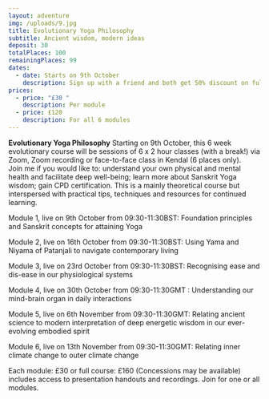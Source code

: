 ```yaml
---
layout: adventure
img: /uploads/9.jpg
title: Evolutionary Yoga Philosophy
subtitle: Ancient wisdom, modern ideas
deposit: 30
totalPlaces: 100
remainingPlaces: 99
dates:
  - date: Starts on 9th October
    description: Sign up with a friend and both get 50% discount on full course
prices:
  - price: "£30 "
    description: Per module
  - price: £120
    description: For all 6 modules
---
```

**Evolutionary Yoga Philosophy** Starting on 9th October, this 6 week evolutionary course will be sessions of 6 x 2 hour classes (with a break!) via Zoom, Zoom recording or face-to-face class in Kendal (6 places only).\
Join me if you would like to: understand your own physical and mental health and facilitate deep well-being; learn more about Sanskrit Yoga wisdom; gain CPD certification. This is a mainly theoretical course but interspersed with practical tips, techniques and resources for continued learning.

Module 1, live on 9th October from 09:30-11:30BST: Foundation principles and Sanskrit concepts for attaining Yoga

Module 2, live on 16th October from 09:30-11:30BST: Using Yama and Niyama of Patanjali to navigate contemporary living

Module 3, live on 23rd October from 09:30-11:30BST: Recognising ease and dis-ease in our physiological systems

Module 4, live on 30th October from 09:30-11:30GMT : Understanding our mind-brain organ in daily interactions

Module 5, live on 6th November from 09:30-11:30GMT: Relating ancient science to modern interpretation of deep energetic wisdom in our ever-evolving embodied spirit

Module 6, live on 13th November from 09:30-11:30GMT: Relating inner climate change to outer climate change

Each module: £30 or full course: £160 (Concessions may be available) includes access to presentation handouts and recordings. Join for one or all modules.